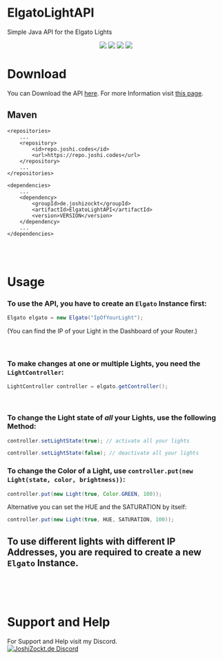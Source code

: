 # ElgatoLightAPI
Simple Java API for the Elgato Lights
<p align="center">
        <a href="https://discord.gg/WGAh3MJ" alt="Discord"><img src="https://img.shields.io/discord/752831569772675072" /></a>
        <a alt="Language: Java"><img src="https://img.shields.io/github/languages/top/joshicodes/telegrambotapi" /></a>
        <a alt="Version:"><img src="https://img.shields.io/github/v/release/JoshiCodes/ElgatoLightAPI?include_prereleases&label=version"></a>
        <a alt="Download" href="https://github.com/JoshiCodes/ElgatoLightAPI/releases/latest"><img src="https://img.shields.io/github/downloads-pre/JoshiCodes/ElgatoLightAPI/latest/total?color=success&label=Downloads" /></a>
        </p>

# Download

You can Download the API <a href="https://github.com/JoshiCodes/TelegramBotAPI/releases/latest">here</a>. For more Information visit <a href="https://github.com/JoshiCodes/TelegramBotAPI/wiki/Getting-Started#implement-the-bot-api">this page</a>.

## Maven

```pom
<repositories>
    ...
    <repository>
        <id>repo.joshi.codes</id>
        <url>https://repo.joshi.codes</url>
    </repository>
    ...
</repositories>

<dependencies>
    ...
    <dependency>
        <groupId>de.joshizockt</groupId>
        <artifactId>ElgatoLightAPI</artifactId>
        <version>VERSION</version>
    </dependency>
    ...
</dependencies>
```


<br><br>

# Usage

### To use the API, you have to create an `Elgato` Instance first:
```java
Elgato elgato = new Elgato("IpOfYourLight");
```
(You can find the IP of your Light in the Dashboard of your Router.)
<br><br><br>

### To make changes at one or multiple Lights, you need the `LightController`:
```java
LightController controller = elgato.getController();
```
<br>

### To change the Light state of ___all___ your Lights, use the following Method:
```java
controller.setLightState(true); // activate all your lights

controller.setLightState(false); // deactivate all your lights
```

### To change the Color of a Light, use `controller.put(new Light(state, color, brightness))`:
```java
controller.put(new Light(true, Color.GREEN, 100));
```
Alternative you can set the HUE and the SATURATION by itself:
```java
controller.put(new Light(true, HUE, SATURATION, 100));
```

## To use different lights with different IP Addresses, you are required to create a new `Elgato` Instance.
<br><br><br>

# Support and Help

For Support and Help visit my Discord. <br>
[![JoshiZockt.de Discord](https://discord.com/api/guilds/752831569772675072/widget.png?style=banner2)](https://discord.gg/WGAh3MJ)
